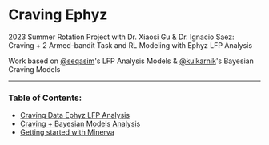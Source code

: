 # Craving Ephyz
2023 Summer Rotation Project with Dr. Xiaosi Gu &amp; Dr. Ignacio Saez: Craving + 2 Armed-bandit Task and RL Modeling with Ephyz LFP Analysis


Work based on [@seqasim](https://github.com/seqasim/LFPAnalysis)'s  LFP Analysis Models & 
[@kulkarnik](https://github.com/kulkarnik/bayesian-craving-models)'s  Bayesian Craving Models

---

### Table of Contents:
  * [Craving Data Ephyz LFP Analysis](/CB_Craving_LFPAnalysis.ipynb)
  * [Craving + Bayesian Models Analysis](TBD)
  * [Getting started with Minerva](/Minerva.md)
